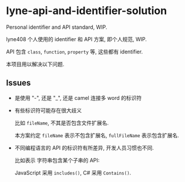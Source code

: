 # lyne-api-and-identifier-solution

Personal identifier and API standard, WIP.

lyne408 个人使用的 identifier 和 API 方案, 即个人规范, WIP.

API 包含 `class`, `function`, `property` 等, 这些都有 identifier.

本项目用以解决以下问题.

## Issues

- 是使用 "-", 还是 "_", 还是 camel 连接多 word 的标识符

- 有些标识符可能存在很大歧义

	比如 `fileName`, 不其是否包含文件扩展名.
	
	本方案约定 `fileName` 表示不包含扩展名, `fullFileName` 表示包含扩展名.

- 不同编程语言的 API 的标识符有所差异, 开发人员习惯也不同.

	比如表示 字符串包含某个子串的 API:
	
	JavaScript 采用 `includes()`, C# 采用 `Contains()`.
